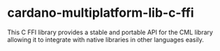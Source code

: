 # cardano-multiplatform-lib-c-ffi
This C FFI library provides a stable and portable API for the CML library allowing it to integrate with native libraries in other languages easily.
